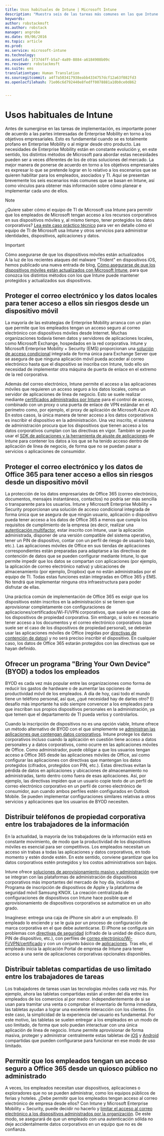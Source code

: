 ```yaml
---
title: Usos habituales de Intune | Microsoft Intune
description: "Muestra seis de las tareas más comunes en las que Intune presta ayuda"
keywords: 
author: robstackmsft
ms.author: robstack
manager: angrobe
ms.date: 09/06/2016
ms.topic: article
ms.prod: 
ms.service: microsoft-intune
ms.technology: 
ms.assetid: 1f37d4ff-b5a7-4a89-8884-a6184908b09c
ms.reviewer: robstackmsft
ms.suite: ems
translationtype: Human Translation
ms.sourcegitcommit: a4f7a503417938eabb4334757dcf12a63f082fd3
ms.openlocfilehash: 71e06c6d792440e8fedff0078881a10b0ce0d862


---
```


# Usos habituales de Intune

Antes de sumergirse en las tareas de implementación, es importante poner de acuerdo a las partes interesadas de Enterprise Mobility en torno a los objetivos empresariales.  Esto es fundamental cuando se es totalmente profano en Enterprise Mobility o al migrar desde otro producto.  Las necesidades de Enterprise Mobility están en constante evolución y, en este sentido, los distintos métodos de Microsoft para abordar estas necesidades pueden ser a veces diferentes de los de otras soluciones del mercado.  La mejor manera de ponerse de acuerdo en torno a los objetivos empresariales es expresar lo que se pretende lograr en lo relativo a los escenarios que se quieren habilitar para los empleados, asociados y TI.  Aquí se presentan brevemente los seis escenarios más comunes que se basan en Intune, así como vínculos para obtener más información sobre cómo planear e implementar cada uno de ellos.

>[!NOTE]
>¿Quiere saber cómo el equipo de TI de Microsoft usa Intune para permitir que los empleados de Microsoft tengan acceso a los recursos corporativos en sus dispositivos móviles y, al mismo tiempo, tener protegidos los datos corporativos? [Lea este caso práctico técnico](https://www.microsoft.com/itshowcase/Article/Content/588) para ver en detalle cómo el equipo de TI de Microsoft usa Intune y otros servicios para administrar identidades, dispositivos, aplicaciones y datos.  

>[!IMPORTANT]
>Cómo asegurarse de que los dispositivos móviles están actualizados<br>
>A la luz de los recientes ataques del malware "Trident" en dispositivos iOS, hemos publicado una nueva entrada de blog, [Cómo asegurarse de que los dispositivos móviles están actualizados con Microsoft Intune](https://blogs.technet.microsoft.com/enterprisemobility/2016/08/26/ensuring-mobile-devices-are-up-to-date-using-microsoft-intune/), para que conozca los distintos métodos con los que Intune puede mantener protegidos y actualizados sus dispositivos.

## Proteger el correo electrónico y los datos locales para tener acceso a ellos sin riesgos desde un dispositivo móvil
La mayoría de las estrategias de Enterprise Mobility arranca con un plan que permite que los empleados tengan un acceso seguro al correo electrónico con dispositivos móviles desde Internet. Muchas organizaciones todavía tienen datos y servidores de aplicaciones locales, como Microsoft Exchange, hospedados en la red corporativa. Intune y Microsoft Enterprise Mobility + Security (EMS) proporcionan una [solución de acceso condicional](/intune/deploy-use/restrict-access-to-email-and-o365-services-with-microsoft-intune) integrada de forma única para Exchange Server que se asegura de que ninguna aplicación móvil pueda acceder al correo electrónico hasta que el dispositivo se inscriba con Intune, todo ello sin necesidad de implementar otra máquina de puerta de enlace en el extremo de la red corporativa.

Además del correo electrónico, Intune permite el acceso a las aplicaciones móviles que requieren un acceso seguro a los datos locales, como un servidor de aplicaciones de línea de negocio.  Esto se suele realizar mediante [certificados administrados por Intune](/intune/deploy-use/secure-resource-access-with-certificate-profiles) para el control de acceso, combinado con un proxy o una puerta de enlace de VPN estándar en el perímetro como, por ejemplo, el proxy de aplicación de Microsoft Azure AD.  En estos casos, la única manera de tener acceso a los datos corporativos es inscribir el dispositivo en la administración.  Una vez inscrito, el sistema de administración procura que los dispositivos que tienen acceso a los datos corporativos cumplan con las directivas en vigor.  También se puede usar el [SDK de aplicaciones y la herramienta de ajuste de aplicaciones](/intune/deploy-use/decide-how-to-prepare-apps-for-mobile-application-management-with-microsoft-intune) de Intune para contener los datos a los que se ha tenido acceso dentro de aplicación de línea de negocio, de forma que no se puedan pasar a servicios o aplicaciones de consumidor.

<!-- Learn more about how to plan and deploy Intune to help secure on-premises email and data. -->

## Proteger el correo electrónico y los datos de Office 365 para tener acceso a ellos sin riesgos desde un dispositivo móvil
La protección de los datos empresariales de Office 365 (correo electrónico, documentos, mensajes instantáneos, contactos) no podría ser más sencilla o transparente para los usuarios. Intune y Microsoft Enterprise Mobility + Security proporcionan una solución de acceso condicional integrada de forma única que se asegura de que ningún usuario, aplicación o dispositivo pueda tener acceso a los datos de Office 365 a menos que cumpla los requisitos de cumplimiento de la empresa (es decir, realizar una [autenticación multifactor](/intune/deploy-use/protect-windows-devices-with-multi-factor-authentication), estar inscrito con Intune, usar la aplicación administrada, disponer de una versión compatible del sistema operativo, tener un PIN de dispositivo, contar con un perfil de riesgo de usuario bajo, etc.). Las aplicaciones móviles de Office en sus tiendas de aplicaciones correspondientes están preparadas para adaptarse a las directivas de contención de datos que se pueden configurar mediante Intune, lo que permite impedir que los datos se compartan con aplicaciones (por ejemplo, la aplicación de correo electrónico nativa) y ubicaciones de almacenamiento (por ejemplo, Dropbox) que no están administradas por el equipo de TI.  Todas estas funciones están integradas en Office 365 y EMS.  No tendrá que implementar ninguna otra infraestructura para poder disfrutar de ellas.

Una práctica común de implementación de Office 365 es exigir que los dispositivos estén inscritos en la administración si se tienen que aprovisionar completamente con configuraciones de aplicaciones/certificados/Wi-Fi/VPN corporativos, que suele ser el caso de los dispositivos de propiedad corporativa.  Sin embargo, si solo es necesario tener acceso a los documentos y el correo electrónico corporativos (que suele ser el caso de los dispositivos de propiedad personal), se deberán usar las aplicaciones móviles de Office (regidas por [directivas de contención de datos](/intune/deploy-use/protect-apps-and-data-with-microsoft-intune)) y no será preciso inscribir el dispositivo.  En cualquier caso, los datos de Office 365 estarán protegidos con las directivas que se hayan definido.

<!-- Learn more about how to plan and deploy Intune to help secure Office 365 email and data. -->

## Ofrecer un programa "Bring Your Own Device" (BYOD) a todos los empleados
BYOD es cada vez más popular entre las organizaciones como forma de reducir los gastos de hardware o de aumentar las opciones de productividad móvil de los empleados. A día de hoy, casi todo el mundo tiene un teléfono personal, así que, ¿qué necesidad hay de darles otro? El desafío más importante ha sido siempre convencer a los empleados para que inscriban sus propios dispositivos personales en la administración, ya que temen que el departamento de TI pueda verlos y controlarlos.  

Cuando la inscripción de dispositivos no es una opción viable, Intune ofrece un método alternativo de BYOD con el que simplemente se [administran las aplicaciones que contengan datos corporativos](/intune/deploy-use/protect-apps-and-data-with-microsoft-intune).  Intune protege los datos corporativos incluso cuando la aplicación en cuestión tiene acceso a datos personales y a datos corporativos, como ocurre en las aplicaciones móviles de Office.  Como administrador, puede obligar a que los usuarios tengan acceso a Office 365 desde las aplicaciones móviles de Office, así como configurar las aplicaciones con directivas que mantengan los datos protegidos (cifrados, protegidos con PIN, etc.).  Estas directivas evitan la pérdida de datos en aplicaciones y ubicaciones de almacenamiento no administradas, tanto dentro como fuera de esas aplicaciones.  Así, por ejemplo, las directivas impiden que un usuario copie texto de un perfil de correo electrónico corporativo en un perfil de correo electrónico de consumidor, aun cuando ambos perfiles estén configurados en Outlook Mobile.  Se pueden implementar configuraciones similares relativas a otros servicios y aplicaciones que los usuarios de BYOD necesiten.

<!-- Learn more about how to plan and deploy Intune to support BYOD.-->

## Distribuir teléfonos de propiedad corporativa entre los trabajadores de la información
En la actualidad, la mayoría de los trabajadores de la información está en constante movimiento, de modo que la productividad de los dispositivos móviles es esencial para ser competitivos.  Los empleados necesitan un acceso sin trabas a todas las aplicaciones y datos corporativos, en todo momento y estén donde estén.  En este sentido, conviene garantizar que los datos corporativos estén protegidos y los costos administrativos son bajos.  

Intune ofrece [soluciones de aprovisionamiento masivo y administración](/intune/deploy-use/manage-corporate-owned-devices) que se integran con las plataformas de administración de dispositivos corporativos más importantes del mercado de hoy día, incluidos el Programa de inscripción de dispositivos de Apple y la plataforma de seguridad móvil Samsung KNOX.  La creación centralizada de configuraciones de dispositivos con Intune hace posible que el aprovisionamiento de dispositivos corporativos se automatice en un alto grado.  

Imagínese: entrega una caja de iPhone sin abrir a un empleado. El empleado lo enciende y se le guía por un proceso de configuración de marca corporativa en el que debe autenticarse. El iPhone se configura sin problemas con [directivas de seguridad](/intune/deploy-use/manage-settings-and-features-on-your-devices-with-microsoft-intune-policies) (cifrado de la unidad de disco duro, PIN de dispositivo, etc.), con perfiles de [correo electrónico/Wi-Fi/VPN/certificado](/intune/deploy-use/enable-access-to-company-resources-with-microsoft-intune) y con un conjunto básico de [aplicaciones](/intune/deploy-use/add-apps). Tras ello, el empleado inicia la aplicación Portal de empresa de Intune para tener acceso a una serie de aplicaciones corporativas opcionales disponibles.

<!-- Learn more about how to plan and deploy Intune to support corporate owned devices. -->

## Distribuir tabletas compartidas de uso limitado entre los trabajadores de tareas
Los trabajadores de tareas usan las tecnologías móviles cada vez más.  Por ejemplo, ahora las tabletas compartidas están al orden del día entre los empleados de los comercios al por menor.  Independientemente de si se usan para tramitar una venta o comprobar el inventario de forma inmediata, las tabletas ayudan a lograr una excelente interacción con los clientes.  En este caso, la simplicidad de la experiencia del usuario es fundamental.  Por este motivo, las tabletas se suelen entregar a los empleados en un modo de uso limitado, de forma que solo puedan interactuar con una única aplicación de línea de negocio.  Intune permite aprovisionar de forma masiva, proteger y administrar centralmente estas tabletas de [iOS](/intune/deploy-use/ios-policy-settings-in-microsoft-intune#general-configuration-policy-settings) y [Android](/intune/deploy-use/android-policy-settings-in-microsoft-intune#general-configuration-policy) compartidas que pueden configurarse para funcionar en ese modo de uso limitado.

<!-- Learn more about how to plan and deploy Intune to support shared tablets. -->

## Permitir que los empleados tengan un acceso seguro a Office 365 desde un quiosco público no administrado
A veces, los empleados necesitan usar dispositivos, aplicaciones o exploradores que no se pueden administrar, como los equipos públicos de ferias y hoteles. ¿Debe permitir que los empleados tengan acceso al correo electrónico de empresa desde ellos? Con Intune y Microsoft Enterprise Mobility + Security, <!--you have choices. The--> puede decidir no hacerlo y [limitar el acceso al correo electrónico a los dispositivos administrados por la organización](/intune/deploy-use/restrict-access-to-email-and-o365-services-with-microsoft-intune).  <!-- Alternatively, you can choose to allow limited access to these untrusted computers by requiring multi-factor authentication and only allowing browser access (Outlook Web Access) in a mode where files cannot be downloaded (e.g. email attachments).-->  De este modo, se asegurará de que un empleado con una autenticación sólida no deje accidentalmente datos corporativos en un equipo que no es de confianza.

<!-- Learn more about how to plan and deploy Intune to support kiosks. -->



<!--HONumber=Oct16_HO4-->


